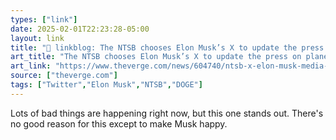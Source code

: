 ```yaml
---
types: ["link"]
date: 2025-02-01T22:23:28-05:00
layout: link
title: "🔗 linkblog: The NTSB chooses Elon Musk’s X to update the press on plane crashes'"
art_title: "The NTSB chooses Elon Musk’s X to update the press on plane crashes"
art_link: "https://www.theverge.com/news/604740/ntsb-x-elon-musk-media-communication"
source: ["theverge.com"]
tags: ["Twitter","Elon Musk","NTSB","DOGE"]
---
```

Lots of bad things are happening right now, but this one stands out. There's no good reason for this except to make Musk happy.

